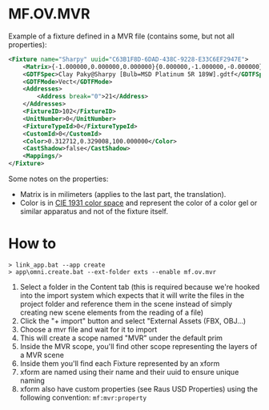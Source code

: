 # MF.OV.MVR

Example of a fixture defined in a MVR file (contains some, but not all properties):
```xml
<Fixture name="Sharpy" uuid="C63B1F8D-6DAD-438C-9228-E33C6EF2947E">
    <Matrix>{-1.000000,0.000000,0.000000}{0.000000,-1.000000,-0.000000}{0.000000,0.000000,1.000000}{-766.333333,4572.000000,7620.000000}</Matrix>
    <GDTFSpec>Clay Paky@Sharpy [Bulb=MSD Platinum 5R 189W].gdtf</GDTFSpec>
    <GDTFMode>Vect</GDTFMode>
    <Addresses>
        <Address break="0">21</Address>
    </Addresses>
    <FixtureID>102</FixtureID>
    <UnitNumber>0</UnitNumber>
    <FixtureTypeId>0</FixtureTypeId>
    <CustomId>0</CustomId>
    <Color>0.312712,0.329008,100.000000</Color>
    <CastShadow>false</CastShadow>
    <Mappings/>
</Fixture>
```

Some notes on the properties:
- Matrix is in milimeters (applies to the last part, the translation).
- Color is in [CIE 1931 color space](https://en.wikipedia.org/wiki/CIE_1931_color_space) and represent the color of a color gel or similar apparatus and not of the fixture itself.

# How to

```
> link_app.bat --app create
> app\omni.create.bat --ext-folder exts --enable mf.ov.mvr
```
1. Select a folder in the Content tab (this is required because we're hooked into the import system which expects that it will write the files in the project folder and reference them in the scene instead of simply creating new scene elements from the reading of a file)
2. Click the "+ import" button and select "External Assets (FBX, OBJ...)
3. Choose a mvr file and wait for it to import
4. This will create a scope named "MVR" under the default prim
5. Inside the MVR scope, you'll find other scope representing the layers of a MVR scene
6. Inside them you'll find each Fixture represented by an xform
7. xform are named using their name and their uuid to ensure unique naming
8. xform also have custom properties (see Raus USD Properties) using the following convention: `mf:mvr:property`
